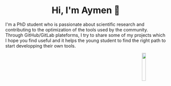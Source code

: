 
<h1 align="center">Hi, I'm Aymen 👋</h1>


  


I'm a PhD student who is passionate about scientific research and contributing to the optimization of the tools used by the community. Through GitHub/GitLab plateforms, I try to share some of my projects which I hope you find useful and it helps the young student to find the right path to start developping their own tools.

<img src="ID_3.png" align="right" width="15%"/>
